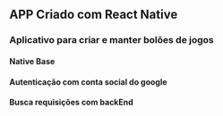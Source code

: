 ## APP Criado com React Native

### Aplicativo para criar e manter bolões de jogos

#### Native Base
#### Autenticação com conta social do google
#### Busca requisições com backEnd

